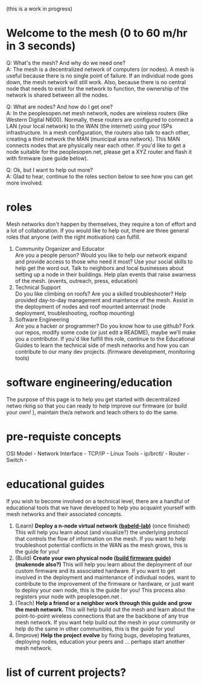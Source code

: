 (this is a work in progress)  

# Welcome to the mesh (0 to 60 m/hr in 3 seconds)  
Q: What's the mesh? And why do we need one?  
A: The mesh is a decentralized network of computers (or nodes). A mesh is useful because there is no single point of failure. If an individual node goes down, the mesh network will still work. Also, because there is no central node that needs to exist for the network to function, the ownership of the network is shared between all the nodes.

Q: What are nodes? And how do I get one?  
A:  In the peoplesopen.net mesh network, nodes are wireless routers (like Western Digital N600). Normally, these routers are configured to connect a LAN (your local network) to the WAN (the internet) using your ISPs infrastructure. In a mesh configuration, the routers also talk to each other, creating a third network the MAN (municipal area network). This MAN connects nodes that are physically near each other. If you'd like to get a node suitable for the peoplesopen.net, please get a XYZ router and flash it with firmware (see guide below).

Q: Ok, but I want to help out more?  
A: Glad to hear, continue to the roles section below to see how you can get more involved.   

# roles  
Mesh networks don't happen by themselves, they require a ton of effort and a lot of collaboration. If you would like to help out, there are three general roles that anyone (with the right motivation) can fulfill.  
 1. Community Organizer and Educator  
      Are you a people person? Would you like to help our network expand and provide access to those who need it most? Use your social skills to help get the word out. Talk to neighbors and local businesses about setting up a node in their buildings. Help plan events that raise awarness of the mesh. (events, outreach, press, education)  
 2. Technical Support   
      Do you like climbing on roofs? Are you a skilled troubleshooter? Help provided day-to-day management and maintence of the mesh. Assist in the deployment of nodes and roof mounted antennas! (node deployment, troubleshooting, rooftop mounting)  
 3. Software Engineering   
      Are you a hacker or programmer? Do you know how to use github? Fork our repos, modify some code (or just edit a README), maybe we'll make you a contributor. If you'd like fulfill this role, continue to the Educational Guides to learn the technical side of mesh networks and how you can contribute to our many dev projects. (firmware development, monitoring tools)  
 
# software engineering/education  
 
The purpose of this page is to help you get started with decentralized netwo    rking so that you can ready to help improve our firmware (or build your own!    ), maintain the/a network and teach others to do the same.
 
# pre-requiste concepts

OSI Model -
Network Interface - 
TCP/IP -
Linux Tools - ip/brctl/ -
Router -
Switch -
 
# educational guides  
If you wish to become involved on a technical level, there are a handful of educational tools that we have developed to help you acquaint yourself with mesh networks and their associated concepts.  
   
 1. (Learn) **Deploy a n-node virtual network ([babeld-lab](https://github.com/sudomesh/babeld-lab))** (once finished) This will help you learn about (and visualize?) the underlying protocol that controls the flow of information on the mesh. If you want to help troubleshoot potential conflicts in the WAN as the mesh grows, this is the guide for you!  
 2. (Build) **Create your own physical node ([build firmware guide](https://github.com/sudomesh/sudowrt-firmware))(makenode also?)**  This will help you learn about the deployment of our custom firmware and its associated hardware. If you want to get involved in the deployment and maintenance of indivdual nodes, want to contribute to the improvement of the firmware or hardware, or just want to deploy your own node, this is the guide for you! This process also registers your node with peoplesopen.net . 
 3. (Teach) **Help a friend or a neighbor work through this guide and grow the mesh network.** This will help build out the mesh and learn about the point-to-point wireless connections that are the backbone of any true mesh network. If you want help build out the mesh in your community or help do the same in other communities, this is the guide for you! 
 4. (Improve) **Help the project evolve** by fixing bugs, developing features, deploying nodes, education your peers and ... perhaps start another mesh network. 
 
 
# list of current projects?  
  




